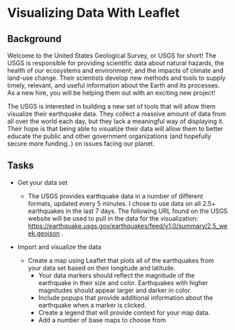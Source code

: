 # Visualizing Data With Leaflet

## Background
Welcome to the United States Geological Survey, or USGS for short! The USGS is responsible for providing scientific data about natural hazards, the health of our ecosystems and environment; and the impacts of climate and land-use change. Their scientists develop new methods and tools to supply timely, relevant, and useful information about the Earth and its processes. As a new hire, you will be helping them out with an exciting new project!

The USGS is interested in building a new set of tools that will allow them visualize their earthquake data. They collect a massive amount of data from all over the world each day, but they lack a meaningful way of displaying it. Their hope is that being able to visualize their data will allow them to better educate the public and other government organizations (and hopefully secure more funding..) on issues facing our planet.

## Tasks
*  Get your data set
    *  The USGS provides earthquake data in a number of different formats, updated every 5 minutes. I chose to use data on all 2.5+ earthquakes in the last 7 days. The following URL found on the USGS website will be used to pull in the data for the visualization: https://earthquake.usgs.gov/earthquakes/feed/v1.0/summary/2.5_week.geojson .

*  Import and visualize the data
    *  Create a map using Leaflet that plots all of the earthquakes from your data set based on their longitude and latitude.
        *  Your data markers should reflect the magnitude of the earthquake in their size and color. Earthquakes with higher magnitudes should appear larger and darker in color.
        *  Include popups that provide additional information about the earthquake when a marker is clicked.
        *  Create a legend that will provide context for your map data.
        *  Add a number of base maps to choose from